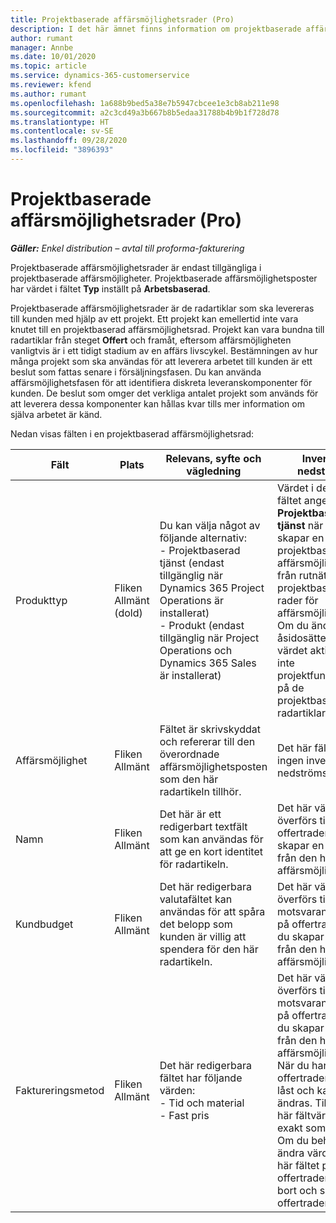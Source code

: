 ```yaml
---
title: Projektbaserade affärsmöjlighetsrader (Pro)
description: I det här ämnet finns information om projektbaserade affärsmöjlighetsrader. (Pro)
author: rumant
manager: Annbe
ms.date: 10/01/2020
ms.topic: article
ms.service: dynamics-365-customerservice
ms.reviewer: kfend
ms.author: rumant
ms.openlocfilehash: 1a688b9bed5a38e7b5947cbcee1e3cb8ab211e98
ms.sourcegitcommit: a2c3cd49a3b667b8b5edaa31788b4b9b1f728d78
ms.translationtype: HT
ms.contentlocale: sv-SE
ms.lasthandoff: 09/28/2020
ms.locfileid: "3896393"
---
```

# <a name="project-based-opportunity-lines-pro"></a>Projektbaserade affärsmöjlighetsrader (Pro)

_**Gäller:** Enkel distribution – avtal till proforma-fakturering_

Projektbaserade affärsmöjlighetsrader är endast tillgängliga i projektbaserade affärsmöjligheter. Projektbaserade affärsmöjlighetsposter har värdet i fältet **Typ** inställt på **Arbetsbaserad**.

Projektbaserade affärsmöjlighetsrader är de radartiklar som ska levereras till kunden med hjälp av ett projekt. Ett projekt kan emellertid inte vara knutet till en projektbaserad affärsmöjlighetsrad. Projekt kan vara bundna till radartiklar från steget **Offert** och framåt, eftersom affärsmöjligheten vanligtvis är i ett tidigt stadium av en affärs livscykel. Bestämningen av hur många projekt som ska användas för att leverera arbetet till kunden är ett beslut som fattas senare i försäljningsfasen. Du kan använda affärsmöjlighetsfasen för att identifiera diskreta leveranskomponenter för kunden. De beslut som omger det verkliga antalet projekt som används för att leverera dessa komponenter kan hållas kvar tills mer information om själva arbetet är känd.

Nedan visas fälten i en projektbaserad affärsmöjlighetsrad:

| **Fält** | **Plats** | **Relevans, syfte och vägledning** | **Inverkan nedströms** |
| --- | --- | --- | --- |
| Produkttyp | Fliken Allmänt (dold) | Du kan välja något av följande alternativ:</br>- Projektbaserad tjänst (endast tillgänglig när Dynamics 365 Project Operations är installerat)</br>- Produkt (endast tillgänglig när Project Operations och Dynamics 365 Sales är installerat) | Värdet i det här fältet anges till **Projektbaserad tjänst** när du skapar en projektbaserad affärsmöjlighetsrad från rutnätet med projektbaserade rader för affärsmöjligheten. <br> Om du ändrar eller åsidosätter det här värdet aktiveras inte projektfunktionerna på de projektbaserade radartiklarna. |
| Affärsmöjlighet | Fliken Allmänt | Fältet är skrivskyddat och refererar till den överordnade affärsmöjlighetsposten som den här radartikeln tillhör. | Det här fältet har ingen inverkan nedströms. |
| Namn | Fliken Allmänt | Det här är ett redigerbart textfält som kan användas för att ge en kort identitet för radartikeln. | Det här värdet överförs till offertraden när du skapar en offert från den här affärsmöjligheten. |
| Kundbudget | Fliken Allmänt | Det här redigerbara valutafältet kan användas för att spåra det belopp som kunden är villig att spendera för den här radartikeln. | Det här värdet överförs till motsvarande fält på offertraden när du skapar en offert från den här affärsmöjligheten. |
| Faktureringsmetod | Fliken Allmänt | Det här redigerbara fältet har följande värden:</br>- Tid och material</br>- Fast pris | Det här värdet överförs till motsvarande fält på offertraden när du skapar en offert från den här affärsmöjligheten. När du har skapat offertraden är fältet låst och kan inte ändras. Tilldela det här fältvärdet så exakt som möjligt. Om du behöver ändra värdet i det här fältet på offertraden tar du bort och skapar offertraden på nytt. |
